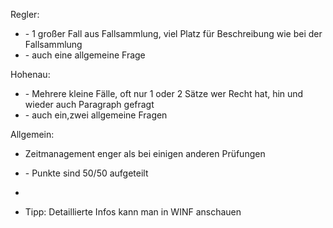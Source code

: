 Regler:

- \- 1 großer Fall aus Fallsammlung, viel Platz für Beschreibung wie bei der Fallsammlung
- \- auch eine allgemeine Frage

Hohenau:

- \- Mehrere kleine Fälle, oft nur 1 oder 2 Sätze wer Recht hat, hin und wieder auch Paragraph gefragt
- \- auch ein,zwei allgemeine Fragen

Allgemein:

- Zeitmanagement enger als bei einigen anderen Prüfungen
- \- Punkte sind 50/50 aufgeteilt
- 


- Tipp: Detaillierte Infos kann man in WINF anschauen